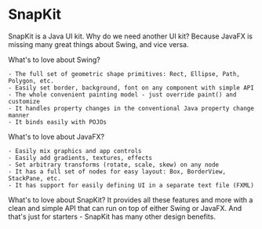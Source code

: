 # SnapKit
SnapKit is a Java UI kit. Why do we need another UI kit? Because JavaFX is missing many great things about Swing, and vice versa.

What's to love about Swing?

	- The full set of geometric shape primitives: Rect, Ellipse, Path, Polygon, etc.
	- Easily set border, background, font on any component with simple API
	- The whole convenient painting model - just override paint() and customize
	- It handles property changes in the conventional Java property change manner
	- It binds easily with POJOs

What's to love about JavaFX?

	- Easily mix graphics and app controls
	- Easily add gradients, textures, effects
	- Set arbitrary transforms (rotate, scale, skew) on any node
	- It has a full set of nodes for easy layout: Box, BorderView, StackPane, etc.
	- It has support for easily defining UI in a separate text file (FXML)

What's to love about SnapKit? It provides all these features and more with a clean and simple API that can run on top of either Swing or JavaFX. And that's just for starters - SnapKit has many other design benefits.
